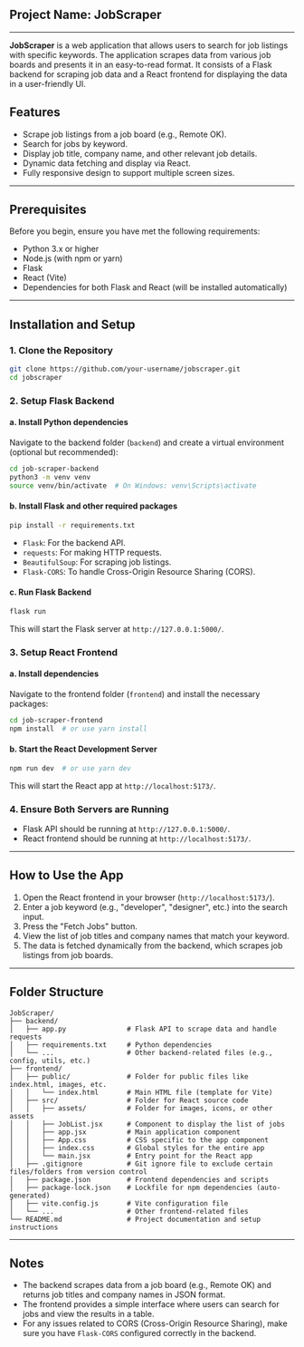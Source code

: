 ## Project Name: **JobScraper**

---

**JobScraper** is a web application that allows users to search for job listings with specific keywords. The application scrapes data from various job boards and presents it in an easy-to-read format. It consists of a Flask backend for scraping job data and a React frontend for displaying the data in a user-friendly UI.

## Features
- Scrape job listings from a job board (e.g., Remote OK).
- Search for jobs by keyword.
- Display job title, company name, and other relevant job details.
- Dynamic data fetching and display via React.
- Fully responsive design to support multiple screen sizes.

---

## Prerequisites

Before you begin, ensure you have met the following requirements:

- Python 3.x or higher
- Node.js (with npm or yarn)
- Flask
- React (Vite)
- Dependencies for both Flask and React (will be installed automatically)

---

## Installation and Setup

### 1. Clone the Repository

```bash
git clone https://github.com/your-username/jobscraper.git
cd jobscraper
```

### 2. Setup Flask Backend

#### a. Install Python dependencies

Navigate to the backend folder (`backend`) and create a virtual environment (optional but recommended):

```bash
cd job-scraper-backend
python3 -m venv venv
source venv/bin/activate  # On Windows: venv\Scripts\activate
```

#### b. Install Flask and other required packages

```bash
pip install -r requirements.txt
```

- `Flask`: For the backend API.
- `requests`: For making HTTP requests.
- `BeautifulSoup`: For scraping job listings.
- `Flask-CORS`: To handle Cross-Origin Resource Sharing (CORS).

#### c. Run Flask Backend

```bash
flask run
```

This will start the Flask server at `http://127.0.0.1:5000/`.

### 3. Setup React Frontend

#### a. Install dependencies

Navigate to the frontend folder (`frontend`) and install the necessary packages:

```bash
cd job-scraper-frontend
npm install  # or use yarn install
```

#### b. Start the React Development Server

```bash
npm run dev  # or use yarn dev
```

This will start the React app at `http://localhost:5173/`.

### 4. Ensure Both Servers are Running

- Flask API should be running at `http://127.0.0.1:5000/`.
- React frontend should be running at `http://localhost:5173/`.

---

## How to Use the App

1. Open the React frontend in your browser (`http://localhost:5173/`).
2. Enter a job keyword (e.g., "developer", "designer", etc.) into the search input.
3. Press the "Fetch Jobs" button.
4. View the list of job titles and company names that match your keyword.
5. The data is fetched dynamically from the backend, which scrapes job listings from job boards.

---

## Folder Structure

```plaintext
JobScraper/
├── backend/
│   ├── app.py               # Flask API to scrape data and handle requests
│   ├── requirements.txt     # Python dependencies
│   └── ...                  # Other backend-related files (e.g., config, utils, etc.)
├── frontend/
│   ├── public/              # Folder for public files like index.html, images, etc.
│   │   └── index.html       # Main HTML file (template for Vite)
│   ├── src/                 # Folder for React source code
│   │   ├── assets/          # Folder for images, icons, or other assets
│   │   ├── JobList.jsx      # Component to display the list of jobs
│   │   ├── app.jsx          # Main application component
│   │   ├── App.css          # CSS specific to the app component
│   │   ├── index.css        # Global styles for the entire app
│   │   └── main.jsx         # Entry point for the React app
│   ├── .gitignore           # Git ignore file to exclude certain files/folders from version control
│   ├── package.json         # Frontend dependencies and scripts
│   ├── package-lock.json    # Lockfile for npm dependencies (auto-generated)
│   ├── vite.config.js       # Vite configuration file
│   └── ...                  # Other frontend-related files
└── README.md                # Project documentation and setup instructions

```
---
## Notes

- The backend scrapes data from a job board (e.g., Remote OK) and returns job titles and company names in JSON format.
- The frontend provides a simple interface where users can search for jobs and view the results in a table.
- For any issues related to CORS (Cross-Origin Resource Sharing), make sure you have `Flask-CORS` configured correctly in the backend.
